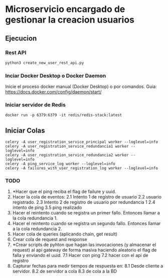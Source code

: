 # Microservicio encargado de gestionar la creacion usuarios

## Ejecucion

### Rest API
```bash
python3 create_new_user_rest_api.py 
```

### Inciar Docker Desktop o Docker Daemon
Inicie el proceso docker manual (Docker Desktop) o por comandos.
Guia: https://docs.docker.com/config/daemon/start/

### Iniciar servidor de Redis
```
docker run -p 6379:6379 -it redis/redis-stack:latest
```

## Iniciar Colas
```
celery -A user_registration_service_principal worker --loglevel=info
celery -A user_registration_service_redundancia1 worker --loglevel=info
celery -A user_registration_service_redundancia2 worker --loglevel=info
celery -A ping_service_log worker --loglevel=info
celery -A failures_with_user_registration_log worker --loglevel=info
```

### TODO

1. *Hacer que el ping reciba el flag de failure y uuid.
2. Hacer la cola de eventos:
    2.1 Intento 1 de registro de usuario
    2.2 usuario registrado.
    2.3 Intento 2 de registro de usuario por redundancia 1
    2.4 intento de ping
    3.5 ping realizado
3. Hacer el reintento cuando se registra un primer fallo. Entonces llamar a la cola redundancia 1.
4. Hacer el reintento cuando se registra un segundo fallo. Entonces llamar a la cola redundancia 2.
5. Hacer cola de queries (aplicando chain, get result)
6. Crear cola de request and response
7. *Crear scripts de pyhton que hagan las invocaciones (y almacenar el request) al api gateway de forma masiva haciendo aleatorio el flag de falla y enviando el uuid.
    7.1 Hacer con ping
    7.2 hacer con el api de registro
8. Capturar fechas para medir tiempos de respuesta en:
    8.1 Desde cliente a servidor.
    8.2 de servidor a cola
    8.3 de cola a la BD
